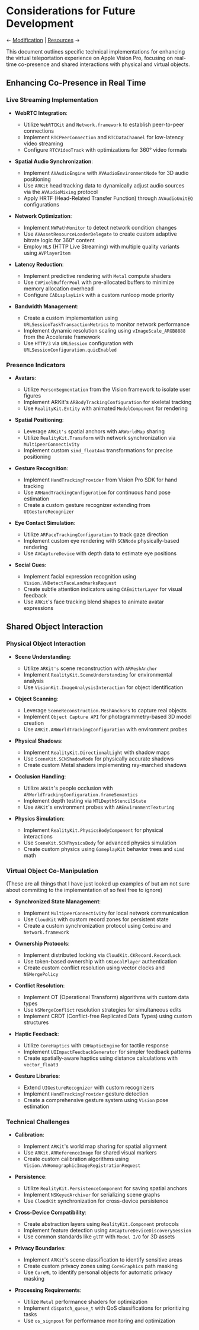 # Considerations for Future Development

← [Modification](implementation/modification.md) | [Resources](resources.md) →

This document outlines specific technical implementations for enhancing the virtual teleportation experience on Apple Vision Pro, focusing on real-time co-presence and shared interactions with physical and virtual objects.

## Enhancing Co-Presence in Real Time

### Live Streaming Implementation

- **WebRTC Integration**: 
  - Utilize `WebRTCKit` and `Network.framework` to establish peer-to-peer connections
  - Implement `RTCPeerConnection` and `RTCDataChannel` for low-latency video streaming
  - Configure `RTCVideoTrack` with optimizations for 360° video formats

- **Spatial Audio Synchronization**: 
  - Implement `AVAudioEngine` with `AVAudioEnvironmentNode` for 3D audio positioning
  - Use `ARKit` head tracking data to dynamically adjust audio sources via the `AVAudioMixing` protocol
  - Apply HRTF (Head-Related Transfer Function) through `AVAudioUnitEQ` configurations

- **Network Optimization**: 
  - Implement `NWPathMonitor` to detect network condition changes
  - Use `AVAssetResourceLoaderDelegate` to create custom adaptive bitrate logic for 360° content
  - Employ `HLS` (HTTP Live Streaming) with multiple quality variants using `AVPlayerItem`

- **Latency Reduction**: 
  - Implement predictive rendering with `Metal` compute shaders
  - Use `CVPixelBufferPool` with pre-allocated buffers to minimize memory allocation overhead
  - Configure `CADisplayLink` with a custom runloop mode priority

- **Bandwidth Management**: 
  - Create a custom implementation using `URLSessionTaskTransactionMetrics` to monitor network performance
  - Implement dynamic resolution scaling using `vImageScale_ARGB8888` from the Accelerate framework
  - Use `HTTP/3` via `URLSession` configuration with `URLSessionConfiguration.quicEnabled`

### Presence Indicators

- **Avatars**: 
  - Utilize `PersonSegmentation` from the Vision framework to isolate user figures
  - Implement ARKit's `ARBodyTrackingConfiguration` for skeletal tracking
  - Use `RealityKit.Entity` with animated `ModelComponent` for rendering

- **Spatial Positioning**: 
  - Leverage `ARKit's` spatial anchors with `ARWorldMap` sharing
  - Utilize `RealityKit.Transform` with network synchronization via `MultipeerConnectivity`
  - Implement custom `simd_float4x4` transformations for precise positioning

- **Gesture Recognition**: 
  - Implement `HandTrackingProvider` from Vision Pro SDK for hand tracking
  - Use `ARHandTrackingConfiguration` for continuous hand pose estimation
  - Create a custom gesture recognizer extending from `UIGestureRecognizer`

- **Eye Contact Simulation**: 
  - Utilize `ARFaceTrackingConfiguration` to track gaze direction
  - Implement custom eye rendering with `SCNNode` physically-based rendering
  - Use `AVCaptureDevice` with depth data to estimate eye positions

- **Social Cues**: 
  - Implement facial expression recognition using `Vision.VNDetectFaceLandmarksRequest`
  - Create subtle attention indicators using `CAEmitterLayer` for visual feedback
  - Use `ARKit`'s face tracking blend shapes to animate avatar expressions

## Shared Object Interaction

### Physical Object Interaction

- **Scene Understanding**: 
  - Utilize `ARKit's` scene reconstruction with `ARMeshAnchor`
  - Implement `RealityKit.SceneUnderstanding` for environmental analysis
  - Use `VisionKit.ImageAnalysisInteraction` for object identification

- **Object Scanning**: 
  - Leverage `SceneReconstruction.MeshAnchors` to capture real objects
  - Implement `Object Capture API` for photogrammetry-based 3D model creation
  - Use `ARKit.ARWorldTrackingConfiguration` with environment probes

- **Physical Shadows**: 
  - Implement `RealityKit.DirectionalLight` with shadow maps
  - Use `SceneKit.SCNShadowMode` for physically accurate shadows
  - Create custom Metal shaders implementing ray-marched shadows

- **Occlusion Handling**: 
  - Utilize `ARKit`'s people occlusion with `ARWorldTrackingConfiguration.frameSemantics`
  - Implement depth testing via `MTLDepthStencilState`
  - Use `ARKit`'s environment probes with `AREnvironmentTexturing`

- **Physics Simulation**: 
  - Implement `RealityKit.PhysicsBodyComponent` for physical interactions
  - Use `SceneKit.SCNPhysicsBody` for advanced physics simulation
  - Create custom physics using `GameplayKit` behavior trees and `simd` math

### Virtual Object Co-Manipulation
(These are all things that I have just looked up examples of but am not sure about commiting to the implementation of so feel free to ignore)

- **Synchronized State Management**: 
  - Implement `MultipeerConnectivity` for local network communication
  - Use `CloudKit` with custom record zones for persistent state
  - Create a custom synchronization protocol using `Combine` and `Network.framework`

- **Ownership Protocols**: 
  - Implement distributed locking via `CloudKit.CKRecord.RecordLock`
  - Use token-based ownership with `GKLocalPlayer` authentication
  - Create custom conflict resolution using vector clocks and `NSMergePolicy`

- **Conflict Resolution**: 
  - Implement OT (Operational Transform) algorithms with custom data types
  - Use `NSMergeConflict` resolution strategies for simultaneous edits
  - Implement CRDT (Conflict-free Replicated Data Types) using custom structures

- **Haptic Feedback**: 
  - Utilize `CoreHaptics` with `CHHapticEngine` for tactile response
  - Implement `UIImpactFeedbackGenerator` for simpler feedback patterns
  - Create spatially-aware haptics using distance calculations with `vector_float3`

- **Gesture Libraries**: 
  - Extend `UIGestureRecognizer` with custom recognizers
  - Implement `HandTrackingProvider` gesture detection
  - Create a comprehensive gesture system using `Vision` pose estimation

### Technical Challenges

- **Calibration**: 
  - Implement `ARKit`'s world map sharing for spatial alignment
  - Use `ARKit.ARReferenceImage` for shared visual markers
  - Create custom calibration algorithms using `Vision.VNHomographicImageRegistrationRequest`

- **Persistence**: 
  - Utilize `RealityKit.PersistenceComponent` for saving spatial anchors
  - Implement `NSKeyedArchiver` for serializing scene graphs
  - Use `CloudKit` synchronization for cross-device persistence

- **Cross-Device Compatibility**: 
  - Create abstraction layers using `RealityKit.Component` protocols
  - Implement feature detection using `AVCaptureDeviceDiscoverySession`
  - Use common standards like `glTF` with `Model I/O` for 3D assets

- **Privacy Boundaries**: 
  - Implement `ARKit`'s scene classification to identify sensitive areas
  - Create custom privacy zones using `CoreGraphics` path masking
  - Use `CoreML` to identify personal objects for automatic privacy masking

- **Processing Requirements**: 
  - Utilize `Metal` performance shaders for optimization
  - Implement `dispatch_queue_t` with QoS classifications for prioritizing tasks
  - Use `os_signpost` for performance monitoring and optimization

